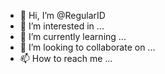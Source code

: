 - 👋 Hi, I’m @RegularID
- 👀 I’m interested in ...
- 🌱 I’m currently learning ...
- 💞️ I’m looking to collaborate on ...
- 📫 How to reach me ...

<!---
RegularID/RegularID is a ✨ special ✨ repository because its `README.md` (this file) appears on your GitHub profile.
You can click the Preview link to take a look at your changes.
--->
